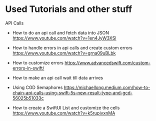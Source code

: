 #  Used Tutorials and other stuff
API Calls
- How to do an api call and fetch data into JSON
https://www.youtube.com/watch?v=1en4JyW3XSI

- How to handle errors in api calls and create custom errors
https://www.youtube.com/watch?v=grna09uBLbk

- How to customize errors
https://www.advancedswift.com/custom-errors-in-swift/

- How to make an api call wait till data arrives
- Using CGD Semaphores
https://michaellong.medium.com/how-to-chain-api-calls-using-swift-5s-new-result-type-and-gcd-56025b51033c

- How to create a SwiftUI List and customize the cells
https://www.youtube.com/watch?v=k5rupivxnMA

